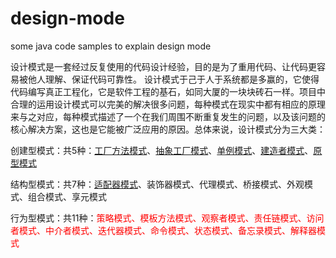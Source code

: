 # design-mode
some java code samples to explain design mode

 设计模式是一套经过反复使用的代码设计经验，目的是为了重用代码、让代码更容易被他人理解、保证代码可靠性。 设计模式于己于人于系统都是多赢的，它使得代码编写真正工程化，它是软件工程的基石，如同大厦的一块块砖石一样。项目中合理的运用设计模式可以完美的解决很多问题，每种模式在现实中都有相应的原理来与之对应，每种模式描述了一个在我们周围不断重复发生的问题，以及该问题的核心解决方案，这也是它能被广泛应用的原因。总体来说，设计模式分为三大类：

创建型模式：共5种：[工厂方法模式](https://github.com/xinjianhou/design-mode/tree/feature/init/designMode/src/factorymode/)、[抽象工厂模式](https://github.com/xinjianhou/design-mode/tree/feature/init/designMode/src/factorymode/)、[单例模式](https://github.com/xinjianhou/design-mode/tree/feature/init/designMode/src/singleton)、[建造者模式](https://github.com/xinjianhou/design-mode/tree/feature/init/designMode/src/buildermod)、[原型模式](https://github.com/xinjianhou/design-mode/tree/feature/init/designMode/src/prototypemode)

结构型模式：共7种：[适配器模式](https://github.com/xinjianhou/design-mode/tree/feature/init/designMode/src/adaptermpode)、装饰器模式、代理模式、桥接模式、外观模式、组合模式、享元模式

行为型模式：共11种：<font color=red>策略模式、模板方法模式、观察者模式、责任链模式、访问者模式、中介者模式、迭代器模式、命令模式、状态模式、备忘录模式、解释器模式</font>
